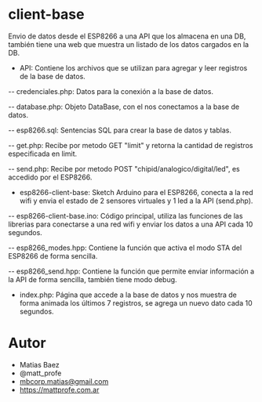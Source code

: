 # client-base

Envio de datos desde el ESP8266 a una API que los almacena en una DB, también tiene una web que muestra un listado de los datos cargados en la DB. 

- API: Contiene los archivos que se utilizan para agregar y leer registros de la base de datos.

-- credenciales.php: Datos para la conexión a la base de datos.

-- database.php: Objeto DataBase, con el nos conectamos a la base de datos.

-- esp8266.sql: Sentencias SQL para crear la base de datos y tablas.

-- get.php: Recibe por metodo GET "limit" y retorna la cantidad de registros especificada en limit.

-- send.php: Recibe por metodo POST "chipid/analogico/digital/led", es accedido por el ESP8266.

- esp8266-client-base: Sketch Arduino para el ESP8266, conecta a la red wifi y envia el estado de 2 sensores virtuales y 1 led a la API (send.php).

-- esp8266-client-base.ino: Código principal, utiliza las funciones de las librerias para conectarse a una red wifi y enviar los datos a una API cada 10 segundos.

-- esp8266_modes.hpp: Contiene la función que activa el modo STA del ESP8266 de forma sencilla.

-- esp8266_send.hpp: Contiene la función que permite enviar información a la API de forma sencilla, también tiene modo debug.

- index.php: Página que accede a la base de datos y nos muestra de forma animada los últimos 7 registros, se agrega un nuevo dato cada 10 segundos.

Autor
=====
- Matias Baez
- @matt_profe
- mbcorp.matias@gmail.com
- https://mattprofe.com.ar